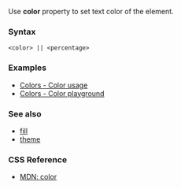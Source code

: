 Use **color** property to set text color of the element.

### Syntax

```
<color> || <percentage>
```

### Examples

* [Colors - Color usage](../../storybook/colors/color-usage.md)
* [Colors - Color playground](../../storybook/colors/color-playground.md)

### See also

* [fill](./fill.md)
* [theme](./theme.md)

### CSS Reference

* [MDN: color](!https://developer.mozilla.org/en-US/docs/Web/CSS/color)
